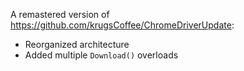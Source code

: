 A remastered version of https://github.com/krugsCoffee/ChromeDriverUpdate:

- Reorganized architecture
- Added multiple `Download()` overloads
